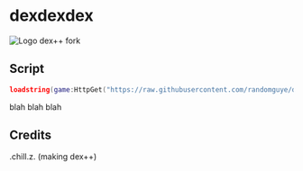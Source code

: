 # dexdexdex
![Logo](/logo.png)
dex++ fork

## Script
```lua
loadstring(game:HttpGet("https://raw.githubusercontent.com/randomguye/dexdexdex/refs/heads/master/out.lua"))()
```

blah blah blah

## Credits
.chill.z. (making dex++)
